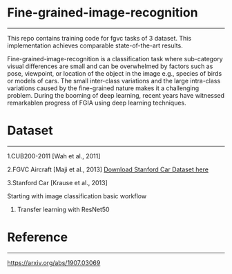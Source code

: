 # Fine-grained-image-recognition
---
This repo contains training code for fgvc tasks of 3 dataset. 
This implementation achieves comparable state-of-the-art results.

Fine-grained-image-recognition is a classification task where sub-category visual differences are small and can be overwhelmed by factors such as pose, viewpoint, or location of the object in the image e.g., species of birds or models of cars. The small inter-class variations and the large intra-class variations caused by the fine-grained nature makes it a challenging problem. During the booming of deep learning, recent years have witnessed remarkablen progress of FGIA using deep learning techniques.

# Dataset
---
1.CUB200-2011 [Wah et al., 2011]

2.FGVC Aircraft [Maji et al., 2013] [Download Stanford Car Dataset here]
  
3.Stanford Car [Krause et al., 2013]


Starting with image classification basic workflow
  1. Transfer learning with ResNet50
  
  
# Reference
---
https://arxiv.org/abs/1907.03069
  
[Download Stanford Car Dataset here]: https://ai.stanford.edu/~jkrause/cars/car_dataset.html
